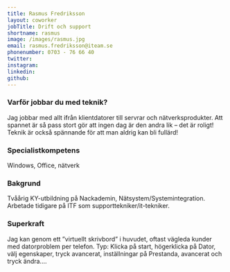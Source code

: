 ```yaml
---
title: Rasmus Fredriksson
layout: coworker
jobTitle: Drift och support
shortname: rasmus
image: /images/rasmus.jpg
email: rasmus.fredriksson@iteam.se
phonenumber: 0703 - 76 66 40
twitter: 
instagram: 
linkedin: 
github: 
---
```


### Varför jobbar du med teknik?
Jag jobbar med allt ifrån klientdatorer till servrar och nätverksprodukter. Att spannet är så pass stort gör att ingen dag är den andra lik – det är roligt! Teknik är också spännande för att man aldrig kan bli fullärd!

### Specialistkompetens
Windows, Office, nätverk

### Bakgrund
Tvåårig KY-utbildning på Nackademin, Nätsystem/Systemintegration. Arbetade tidigare på ITF som supporttekniker/it-tekniker.

### Superkraft
Jag kan genom ett ”virtuellt skrivbord” i huvudet, oftast vägleda kunder med datorproblem per telefon. Typ: Klicka på start, högerklicka på Dator, välj egenskaper, tryck avancerat, inställningar på Prestanda, avancerat och tryck ändra....